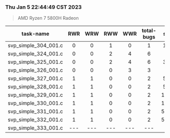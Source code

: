 ### Thu Jan  5 22:44:49 CST 2023
> AMD   Ryzen   7   5800H Radeon

| task-name | RWR | WRW | RWW | WWR | total-bugs| state | total time(ms) |
| :---: | :---: | :---: | :---: | :---: | :---: | :---: | :---: | 
| svp_simple_304_001.c | 0 | 0 | 1 | 0 | 1 | 1165 | 269 |
| svp_simple_324_001.c | 0 | 0 | 2 | 4 | 6 | 448 | 264 |
| svp_simple_325_001.c | 0 | 0 | 2 | 4 | 6 | 3060 | 524 |
| svp_simple_326_001.c | 0 | 0 | 0 | 3 | 3 | 520 | 233 |
| svp_simple_327_001.c | 1 | 1 | 0 | 0 | 2 | 5835 | 1549 |
| svp_simple_328_001.c | 1 | 1 | 0 | 0 | 2 | 5835 | 1232 |
| svp_simple_329_001.c | 1 | 1 | 0 | 0 | 2 | 17185 | 2948 |
| svp_simple_330_001.c | 1 | 1 | 0 | 0 | 2 | 17185 | 2870 |
| svp_simple_331_001.c | 1 | 1 | 0 | 0 | 2 | 57885 | 10637 |
| svp_simple_332_001.c | 1 | 1 | 0 | 0 | 2 | 57885 | 10526 |
| svp_simple_333_001.c | --- | --- | --- | --- | --- | --- | --- |
